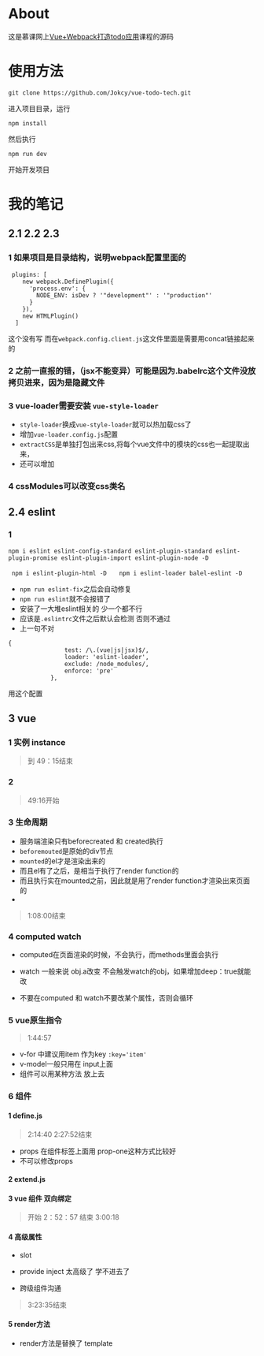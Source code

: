 # About
这是慕课网上[Vue+Webpack打造todo应用](https://www.imooc.com/learn/935)课程的源码

# 使用方法
```
git clone https://github.com/Jokcy/vue-todo-tech.git
```
进入项目目录，运行
```
npm install
```
然后执行
```
npm run dev
```
开始开发项目


# 我的笔记
## 2.1 2.2 2.3
### 1 如果项目是目录结构，说明webpack配置里面的
```
 plugins: [
    new webpack.DefinePlugin({
      'process.env': {
        NODE_ENV: isDev ? '"development"' : '"production"'
      }
    }),
    new HTMLPlugin()
  ]
```
这个没有写
而在`webpack.config.client.js`这文件里面是需要用concat链接起来的

### 2 之前一直报的错，（jsx不能变异）可能是因为.babelrc这个文件没放拷贝进来，因为是隐藏文件

### 3 vue-loader需要安装 `vue-style-loader`
- `style-loader`换成`vue-style-loader`就可以热加载css了
- 增加`vue-loader.config.js`配置
- `extractCSS`是单独打包出来css,将每个vue文件中的模块的css也一起提取出来，
- 还可以增加

### 4 cssModules可以改变css类名

## 2.4 eslint
### 1
`
npm i eslint eslint-config-standard eslint-plugin-standard eslint-plugin-promise eslint-plugin-import eslint-plugin-node -D
`

`  npm i eslint-plugin-html -D    `
`npm i eslint-loader balel-eslint -D`

- `npm run eslint-fix`之后会自动修复
- `npm run eslint`就不会报错了
- 安装了一大堆eslint相关的 少一个都不行
- 应该是`.eslintrc`文件之后默认会检测 否则不通过
- 上一句不对
```
{
                test: /\.(vue|js|jsx)$/,
                loader: 'eslint-loader',
                exclude: /node_modules/,
                enforce: 'pre'
            },
```
用这个配置

## 3 vue
### 1 实例 instance
> 到 49：15结束

### 2
> 49:16开始

### 3 生命周期
- 服务端渲染只有beforecreated 和 created执行
- `beforemouted`是原始的div节点
- `mounted`的el才是渲染出来的
- 而且el有了之后，是相当于执行了render function的
- 而且执行实在mounted之前，因此就是用了render function才渲染出来页面的
-
> 1:08:00结束

### 4 computed watch
- computed在页面渲染的时候，不会执行，而methods里面会执行

- watch 一般来说 obj.a改变 不会触发watch的obj，如果增加deep：true就能改

- 不要在computed 和 watch不要改某个属性，否则会循环

### 5 vue原生指令
> 1:44:57

- v-for 中建议用item 作为key `:key='item'`
- v-model一般只用在 input上面
- 组件可以用某种方法 放上去

### 6 组件

#### 1 define.js
> 2:14:40
> 2:27:52结束

- props 在组件标签上面用  prop-one这种方式比较好
- 不可以修改props
#### 2 extend.js

#### 3 vue 组件 双向绑定
>开始   2：52：57
>结束   3:00:18

#### 4 高级属性
- slot

- provide inject 太高级了 学不进去了
- 跨级组件沟通

> 3:23:35结束

#### 5 render方法
- render方法是替换了 template

